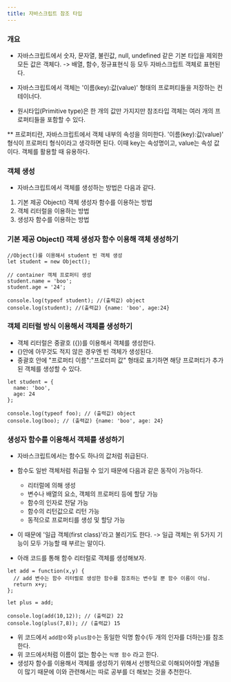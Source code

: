 ```yaml
---
title: 자바스크립트 참조 타입
---
```


### 개요

- 자바스크립트에서 숫자, 문자열, 불린값, null, undefined 같은 기본 타입을 제외한 모든 값은 객체다. -> 배열, 함수, 정규표현식 등 모두 자바스크립트 객체로 표현된다.

- 자바스크립트에서 객체는 '이름(key):값(value)' 형태의 프로퍼티들을 저장하는 컨테이너다.
- 원시타입(Primitive type)은 한 개의 값만 가지지만 참조타입 객체는 여러 개의 프로퍼티들을 포함할 수 있다.

\*\* 프로퍼티란, 자바스크립트에서 객체 내부의 속성을 의미한다. '이름(key):값(value)' 형식이 프로퍼티 형식이라고 생각하면 된다. 이때 key는 속성명이고, value는 속성 값이다. 객체를 활용할 때 유용하다.

### 객체 생성

- 자바스크립트에서 객체를 생성하는 방법은 다음과 같다.

1. 기본 제공 Object() 객체 생성자 함수를 이용하는 방법
2. 객체 리터럴을 이용하는 방법
3. 생성자 함수를 이용하는 방법

### 기본 제공 Object() 객체 생성자 함수 이용해 객체 생성하기

```
//Object()를 이용해서 student 빈 객체 생성
let student = new Object();

// container 객체 프로퍼티 생성
student.name = 'boo';
student.age = '24';

console.log(typeof student); //(출력값) object
console.log(student); //(출력값) {name: 'boo', age:24}
```

### 객체 리터럴 방식 이용해서 객체를 생성하기

- 객체 리터럴은 중괄호 ({})를 이용해서 객체를 생성한다.
- {}안에 아무것도 적지 않은 경우엔 빈 객체가 생성된다.
- 중괄호 안에 "프로퍼티 이름":"프로터피 값" 형태로 표기하면 해당 프로퍼티가 추가된 객체를 생성할 수 있다.

```
let student = {
  name: 'boo',
  age: 24
};

console.log(typeof foo); // (출력값) object
console.log(boo); // (출력값) {name: 'boo', age: 24}
```

### 생성자 함수를 이용해서 객체를 생성하기

- 자바스크립트에서는 함수도 하나의 값처럼 취급된다.
- 함수도 일반 객체처럼 취급될 수 있기 때문에 다음과 같은 동작이 가능하다.

  - 리터럴에 의해 생성
  - 변수나 배열의 요소, 객체의 프로퍼티 등에 할당 가능
  - 함수의 인자로 전달 가능
  - 함수의 리턴값으로 리턴 가능
  - 동적으로 프로퍼티를 생성 및 할당 가능

- 이 때문에 '일급 객체(first class)'라고 불리기도 한다. -> 일급 객체는 위 5가지 기능이 모두 가능할 때 부르는 말이다.
- 아래 코드를 통해 함수 리터럴로 객체를 생성해보자.

```
let add = function(x,y) {
  // add 변수는 함수 리터럴로 생성한 함수를 참조하는 변수일 뿐 함수 이름이 아님.
  return x+y;
};

let plus = add;

console.log(add(10,12)); // (출력값) 22
console.log(plus(7,8)); // (출력값) 15
```

- 위 코드에서 `add함수`와 `plus함수`는 동일한 익명 함수(두 개의 인자를 더하는)를 참조한다.
- 위 코드에서처럼 이름이 없는 함수는 `익명 함수` 라고 한다.
- 생성자 함수를 이용해서 객체를 생성하기 위해서 선행적으로 이해되어야할 개념들이 많기 때문에 이와 관련해서는 따로 공부를 더 해보는 것을 추천한다.
